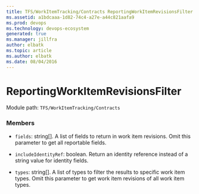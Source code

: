 ```yaml
---
title: TFS/WorkItemTracking/Contracts ReportingWorkItemRevisionsFilter API | Extensions for Azure DevOps Services
ms.assetid: a1bdcaaa-1d82-74c4-a27e-a44c821aafa9
ms.prod: devops
ms.technology: devops-ecosystem
generated: true
ms.manager: jillfra
author: elbatk
ms.topic: article
ms.author: elbatk
ms.date: 08/04/2016
---
```


# ReportingWorkItemRevisionsFilter

Module path: `TFS/WorkItemTracking/Contracts`


### Members

* `fields`: string[]. A list of fields to return in work item revisions. Omit this parameter to get all reportable fields.

* `includeIdentityRef`: boolean. Return an identity reference instead of a string value for identity fields.

* `types`: string[]. A list of types to filter the results to specific work item types. Omit this parameter to get work item revisions of all work item types.

